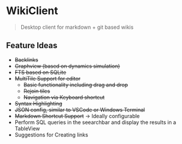 # WikiClient

> Desktop client for markdown + git based wikis

## Feature Ideas
* ~~Backlinks~~
* ~~Graphview (based on dynamics simulation)~~
* ~~FTS based on SQLite~~
* ~~MultiTile Support for editor~~
  * ~~Basic functionality including drag and drop~~
  * ~~Rejoin tiles~~
  * ~~Navigation via Keyboard shortcut~~
* ~~Syntax Highlighting~~
* ~~JSON config, similar to VSCode or Windows Terminal~~
* ~~Markdown Shortcut Support~~ -> Ideally configurable 
* Perform SQL queries in the seearchbar and display the results in a TableView
* Suggestions for Creating links
